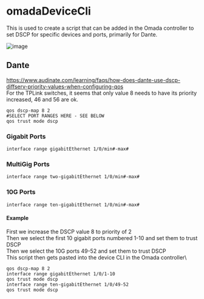 # omadaDeviceCli
This is used to create a script that can be added in the Omada controller to set DSCP for specific devices and ports, primarily for Dante.

![image](https://github.com/1024jon/omadaDeviceCli/assets/8061767/20b773a0-4509-4ddb-96a8-b692c578a55f)

## Dante ##
https://www.audinate.com/learning/faqs/how-does-dante-use-dscp-diffserv-priority-values-when-configuring-qos \
For the TPLink switches, it seems that only value 8 needs to have its priority increased, 46 and 56 are ok.
```
qos dscp-map 8 2
#SELECT PORT RANGES HERE - SEE BELOW
qos trust mode dscp

```

### Gigabit Ports ###

```
interface range gigabitEthernet 1/0/min#-max#
```

### MultiGig Ports ###

```
interface range two-gigabitEthernet 1/0/min#-max#
```

### 10G Ports ###

```
interface range ten-gigabitEthernet 1/0/min#-max#
```

#### Example ####
First we increase the DSCP value 8 to priority of 2\
Then we select the first 10 gigabit ports numbered 1-10 and set them to trust DSCP\
Then we select the 10G ports 49-52 and set them to trust DSCP\
This script then gets pasted into the device CLI in the Omada controller\
```
qos dscp-map 8 2
interface range gigabitEthernet 1/0/1-10
qos trust mode dscp
interface range ten-gigabitEthernet 1/0/49-52
qos trust mode dscp
```
